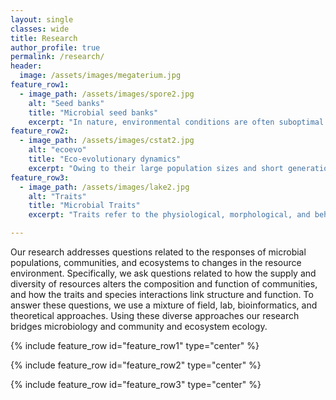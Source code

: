 ```yaml
---
layout: single
classes: wide
title: Research
author_profile: true
permalink: /research/
header:
  image: /assets/images/megaterium.jpg
feature_row1:
  - image_path: /assets/images/spore2.jpg
    alt: "Seed banks"
    title: "Microbial seed banks"
    excerpt: "In nature, environmental conditions are often suboptimal for growth and reproduction. Thus, organisms must be able to survive long periods of stress and resource limitation, rendering longevity a key life-history trait for many organisms, including microorganisms. One strategy highlighted in our lab’s research is dormancy, a reversible state of reduced metabolic activity. Dormancy leads to the accumulation of genetic, phenotypic, and taxonomic diversity stored in seed banks. We study the evolution and ecology of microbial dormancy, longevity, and the related phenomenon of aging. We use laboratory evolution experiments, simulation modeling, and molecular tools to better understand how these life-history traits structure microbial communities in natural, engineered, and host-associated ecosystems." 
feature_row2:
  - image_path: /assets/images/cstat2.jpg
    alt: "ecoevo"
    title: "Eco-evolutionary dynamics"
    excerpt: "Owing to their large population sizes and short generation times, microorganisms have the capacity to evolve on contemporary time scales. This high rate of population turnover can be exploited to examine evolutionary dynamics that would take thousands to millions of years to occur in plant and animal systems, allowing us to answer fundamental questions about the nature of evolution. In our lab, we examine how microorganisms evolve and adapt in an ecologically relevant context by replicating the environmental conditions microorganisms frequently encounter in nature. Through a combination modeling, experimental evolution, genomics, high-throughput trait and fitness measurements, we quantify the rate and direction of evolution and coevolution across a range of environments."
feature_row3:
  - image_path: /assets/images/lake2.jpg
    alt: "Traits"
    title: "Microbial Traits"
    excerpt: "Traits refer to the physiological, morphological, and behavioral characteristics that influence the fitness or performance of individuals under a given set of environmental conditions. In microbial systems, the interplay of individual traits leads to the emergence of population-, community, and ecosystem-level phenomena. Our lab has explores important microbial traits including resource use, enzyme capacity, biofilm production, phage resistance, and stress tolerance. Although traits have historically been difficult to study for microbes, our lab investigates microbial traits using phylogenetic comparative methods, field sampling, wet lab experiments, and computational methods to understand how contemporary and deeply conserved traits evolve, shift along environmental gradients, structure communities, and influence ecosystem processes."

---
```


Our research addresses questions related to the responses of microbial populations, communities, and ecosystems to changes in the resource environment. Specifically, we ask questions related to how the supply and diversity of resources alters the composition and function of communities, and how the traits and species interactions link structure and function. To answer these questions, we use a mixture of field, lab, bioinformatics, and theoretical approaches. Using these diverse approaches our research bridges microbiology and community and ecosystem ecology.

{% include feature_row id="feature_row1" type="center" %}

{% include feature_row id="feature_row2" type="center" %}

{% include feature_row id="feature_row3" type="center" %}

